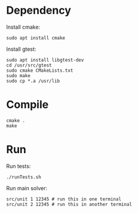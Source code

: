 # Dependency
Install cmake:
```shell
sudo apt install cmake
```

Install gtest:
```shell
sudo apt install libgtest-dev
cd /usr/src/gtest
sudo cmake CMakeLists.txt
sudo make
sudo cp *.a /usr/lib
```

# Compile
```shell
cmake .
make
```

# Run
Run tests:
```shell
./runTests.sh
```

Run main solver:
```shell
src/unit 1 12345 # run this in one terminal
src/unit 2 12345 # run this in another terminal
```
